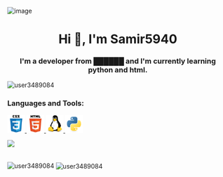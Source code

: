 ![image](https://github.com/user3489084/user3489084/assets/155889564/6bf3623d-7a33-4b2c-bbdc-e8194a2817d8)<h1 align="center">Hi 👋, I'm Samir5940</h1>
<h3 align="center">I'm a developer from ██████ and I'm currently learning python and html.</h3>

<p align="left"> <img src="https://komarev.com/ghpvc/?username=user3489084&label=Profile%20views&color=0e75b6&style=flat" alt="user3489084" /> </p>

<h3 align="left">Languages and Tools:</h3>
<p align="left"> <a href="https://www.w3schools.com/css/" target="_blank" rel="noreferrer"> <img src="https://raw.githubusercontent.com/devicons/devicon/master/icons/css3/css3-original-wordmark.svg" alt="css3" width="40" height="40"/> </a> <a href="https://www.w3.org/html/" target="_blank" rel="noreferrer"> <img src="https://raw.githubusercontent.com/devicons/devicon/master/icons/html5/html5-original-wordmark.svg" alt="html5" width="40" height="40"/> </a> <a href="https://www.linux.org/" target="_blank" rel="noreferrer"> <img src="https://raw.githubusercontent.com/devicons/devicon/master/icons/linux/linux-original.svg" alt="linux" width="40" height="40"/> </a> <a href="https://www.python.org" target="_blank" rel="noreferrer"> <img src="https://raw.githubusercontent.com/devicons/devicon/master/icons/python/python-original.svg" alt="python" width="40" height="40"/> </a> </p>


<img src="https://user-images.githubusercontent.com/73097560/115834477-dbab4500-a447-11eb-908a-139a6edaec5c.gif"><br><br>


<p><img align="left" src="https://github-readme-stats.vercel.app/api/top-langs?username=user3489084&show_icons=true&locale=en&layout=compact" alt="user3489084" /></p>

<p>&nbsp;<img align="center" src="https://github-readme-stats.vercel.app/api?username=user3489084&show_icons=true&locale=en" alt="user3489084" /></p>

